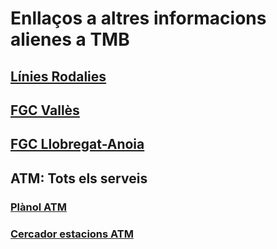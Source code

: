 # Enllaços a altres informacions alienes a TMB

## [Línies Rodalies](https://rodalies.gencat.cat/ca/linies_estacions_i_trens)

## [FGC Vallès](https://www.fgc.cat/xarxa-fgc/l-barcelona-valles/)

## [FGC Llobregat-Anoia](https://www.fgc.cat/xarxa-fgc/l-llobregat-anoia/)


## ATM: Tots els serveis
### [Plànol ATM](https://www.atm.cat/documents/20121/61273/Planol_ATM_Agost_DEF.pdf)
### [Cercador estacions ATM](https://www.atm.cat/atencio-informacio/informacio/informacio-servei-transport-public/planol-xarxa/planol-xarxa-ferroviaria)
